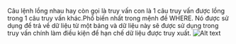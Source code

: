 Câu lệnh lồng nhau hay còn gọi là truy vấn con là 1 câu truy vấn được lồng trong 1 câu truy vấn khác.Phổ biến nhất trong mệnh đề WHERE. Nó được sử dụng để trả về dữ liệu từ một bảng và dữ liệu này sẽ được sử dụng trong truy vấn chính làm điều kiện để hạn chế dữ liệu được truy xuất.
![Alt text](image.png)